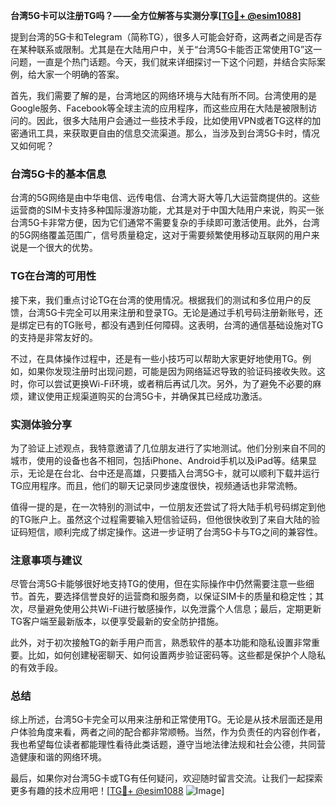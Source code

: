 **台湾5G卡可以注册TG吗？——全方位解答与实测分享[[TG💪+ @esim1088](https://t.me/s/esim1088)]**

提到台湾的5G卡和Telegram（简称TG），很多人可能会好奇，这两者之间是否存在某种联系或限制。尤其是在大陆用户中，关于“台湾5G卡能否正常使用TG”这一问题，一直是个热门话题。今天，我们就来详细探讨一下这个问题，并结合实际案例，给大家一个明确的答案。

首先，我们需要了解的是，台湾地区的网络环境与大陆有所不同。台湾使用的是Google服务、Facebook等全球主流的应用程序，而这些应用在大陆是被限制访问的。因此，很多大陆用户会通过一些技术手段，比如使用VPN或者TG这样的加密通讯工具，来获取更自由的信息交流渠道。那么，当涉及到台湾5G卡时，情况又如何呢？

### 台湾5G卡的基本信息

台湾的5G网络是由中华电信、远传电信、台湾大哥大等几大运营商提供的。这些运营商的SIM卡支持多种国际漫游功能，尤其是对于中国大陆用户来说，购买一张台湾5G卡非常方便，因为它们通常不需要复杂的手续即可激活使用。此外，台湾的5G网络覆盖范围广，信号质量稳定，这对于需要频繁使用移动互联网的用户来说是一个很大的优势。

### TG在台湾的可用性

接下来，我们重点讨论TG在台湾的使用情况。根据我们的测试和多位用户的反馈，台湾5G卡完全可以用来注册和登录TG。无论是通过手机号码注册新账号，还是绑定已有的TG账号，都没有遇到任何障碍。这表明，台湾的通信基础设施对TG的支持是非常友好的。

不过，在具体操作过程中，还是有一些小技巧可以帮助大家更好地使用TG。例如，如果你发现注册时出现问题，可能是因为网络延迟导致的验证码接收失败。这时，你可以尝试更换Wi-Fi环境，或者稍后再试几次。另外，为了避免不必要的麻烦，建议使用正规渠道购买的台湾5G卡，并确保其已经成功激活。

### 实测体验分享

为了验证上述观点，我特意邀请了几位朋友进行了实地测试。他们分别来自不同的城市，使用的设备也各不相同，包括iPhone、Android手机以及iPad等。结果显示，无论是在台北、台中还是高雄，只要插入台湾5G卡，就可以顺利下载并运行TG应用程序。而且，他们的聊天记录同步速度很快，视频通话也非常流畅。

值得一提的是，在一次特别的测试中，一位朋友还尝试了将大陆手机号码绑定到他的TG账户上。虽然这个过程需要输入短信验证码，但他很快收到了来自大陆的验证码短信，顺利完成了绑定操作。这进一步证明了台湾5G卡与TG之间的兼容性。

### 注意事项与建议

尽管台湾5G卡能够很好地支持TG的使用，但在实际操作中仍然需要注意一些细节。首先，要选择信誉良好的运营商和服务商，以保证SIM卡的质量和稳定性；其次，尽量避免使用公共Wi-Fi进行敏感操作，以免泄露个人信息；最后，定期更新TG客户端至最新版本，以便享受最新的安全防护措施。

此外，对于初次接触TG的新手用户而言，熟悉软件的基本功能和隐私设置非常重要。比如，如何创建秘密聊天、如何设置两步验证密码等。这些都是保护个人隐私的有效手段。

### 总结

综上所述，台湾5G卡完全可以用来注册和正常使用TG。无论是从技术层面还是用户体验角度来看，两者之间的配合都非常顺畅。当然，作为负责任的内容创作者，我也希望每位读者都能理性看待此类话题，遵守当地法律法规和社会公德，共同营造健康和谐的网络环境。

最后，如果你对台湾5G卡或TG有任何疑问，欢迎随时留言交流。让我们一起探索更多有趣的技术应用吧！[[TG💪+ @esim1088](https://t.me/s/esim1088) ![Image](https://i.postimg.cc/4NQfJmqS/Snipaste-2025-05-13-00-14-12.png)]